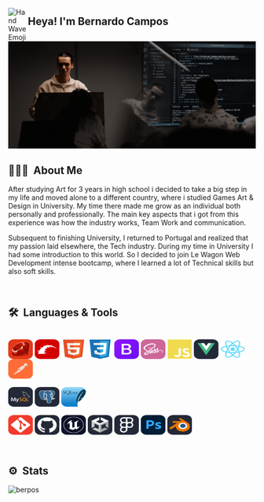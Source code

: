 <img alt="Hand Wave Emoji" src="https://i.ibb.co/XW2xZvG/Hand-Wave.gif" width='40' align="left"/><h2>Heya! I'm Bernardo Campos</h2>
![BannerGif](BannerGif.gif)

## 👨🏻‍💻 &nbsp;About Me
After studying Art for 3 years in high school i decided to take a big step in my life and moved alone to a different country, where i studied Games Art & Design in University. My time there made me grow as an individual both personally and professionally. The main key aspects that i got from this experience was how the industry works, Team Work and communication.

Subsequent to finishing University, I returned to Portugal and realized that my passion laid elsewhere, the Tech industry. During my time in University I had some introduction to this world. So I decided to join Le Wagon Web Development intense bootcamp, where I learned a lot of Technical skills but also soft skills.

&nbsp;

## 🛠 &nbsp;Languages & Tools

<div style="display: inline_block"><br>
  <img align="center" alt="Ruby" height="40" width="50" src="https://raw.githubusercontent.com/tandpfun/skill-icons/main/icons/Ruby.svg">
  <img align="center" alt="Rails" height="40" width="50" src="https://raw.githubusercontent.com/tandpfun/skill-icons/main/icons/Rails.svg">
  <img align="center" alt="HTML" height="40" width="50" src="https://raw.githubusercontent.com/devicons/devicon/master/icons/html5/html5-original.svg">
  <img align="center" alt="CSS" height="40" width="50" src="https://raw.githubusercontent.com/devicons/devicon/master/icons/css3/css3-original.svg">
  <img align="center" alt="Bootstrap" height="40" width="50" src="https://raw.githubusercontent.com/tandpfun/skill-icons/main/icons/Bootstrap.svg">
  <img align="center" alt="Sass" height="40" width="50" src="https://raw.githubusercontent.com/tandpfun/skill-icons/main/icons/Sass.svg">
  <img align="center" alt="Js" height="40" width="50" src="https://raw.githubusercontent.com/devicons/devicon/master/icons/javascript/javascript-plain.svg">
  <img align="center" alt="Vuejs" height="40" width="50" src="https://raw.githubusercontent.com/tandpfun/skill-icons/main/icons/VueJS-Dark.svg">
  <img align="center" alt="React" height="40" width="50" src="https://raw.githubusercontent.com/devicons/devicon/master/icons/react/react-original.svg">
  <img align="center" alt="Postman" height="40" width="50" src="https://raw.githubusercontent.com/tandpfun/skill-icons/main/icons/Postman.svg">
</div>

<div style="display: inline_block"><br>
  <img align="center" alt="MySQL" height="40" width="50" src="https://raw.githubusercontent.com/tandpfun/skill-icons/main/icons/MySQL-Dark.svg">
  <img align="center" alt="PostgreSQL" height="40" width="50" src="https://raw.githubusercontent.com/tandpfun/skill-icons/main/icons/PostgreSQL-Dark.svg">
  <img align="center" alt="SQLite" height="40" width="50" src="https://raw.githubusercontent.com/tandpfun/skill-icons/main/icons/SQLite.svg">
</div>

<div style="display: inline_block"><br>
  <img align="center" alt="Git" height="40" width="50" src="https://raw.githubusercontent.com/tandpfun/skill-icons/main/icons/Git.svg">
  <img align="center" alt="GitHub" height="40" width="50" src="https://raw.githubusercontent.com/tandpfun/skill-icons/main/icons/Github-Dark.svg">
  <img align="center" alt="UnrealEngine" height="40" width="50" src="https://raw.githubusercontent.com/tandpfun/skill-icons/main/icons/UnrealEngine.svg">
  <img align="center" alt="Unity" height="40" width="50" src="https://raw.githubusercontent.com/tandpfun/skill-icons/main/icons/Unity-Dark.svg">
  <img align="center" alt="Figma" height="40" width="50" src="https://raw.githubusercontent.com/tandpfun/skill-icons/main/icons/Figma-Dark.svg">
  <img align="center" alt="Photoshop" height="40" width="50" src="https://raw.githubusercontent.com/tandpfun/skill-icons/main/icons/Photoshop.svg">
  <img align="center" alt="Blender" height="40" width="50" src="https://raw.githubusercontent.com/tandpfun/skill-icons/main/icons/Blender-Dark.svg">
</div>

&nbsp;

## ⚙️ &nbsp;Stats
<p><img align="left" src="https://github-readme-stats.vercel.app/api/top-langs?username=berpos&show_icons=true&locale=en&layout=compact&theme=github_dark" alt="berpos" /></p>







